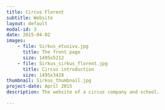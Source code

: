 ```yaml
---
title: Circus Florent
subtitle: Website
layout: default
modal-id: 3
date: 2015-04-02
images: 
    - file: Sirkus_etusivu.jpg
      title: The front page
      size: 1495x5212
    - file: Sirkus_sirkus_florent.jpg
      title: Circus introduction
      size: 1495x3428
thumbnail: Sirkus_thumbnail.jpg
project-date: April 2015
description: The website of a circus company and school. 

---
```

